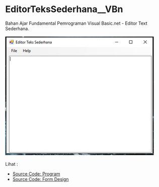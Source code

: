 # EditorTeksSederhana__VBn
Bahan Ajar Fundamental Pemrograman Visual Basic.net - Editor Text Sederhana.<br><br>
<img src="https://github.com/RizkyKhapidsyah/EditorTeksSederhana__VBn/blob/master/Editor%20Teks%20Sederhana/Results/001.PNG"><br><br>
Lihat : <br>
- <a href="https://github.com/RizkyKhapidsyah/EditorTeksSederhana__VBn/blob/master/Editor%20Teks%20Sederhana/Form1.vb">Source Code: Program</a><br>
- <a href="https://github.com/RizkyKhapidsyah/EditorTeksSederhana__VBn/blob/master/Editor%20Teks%20Sederhana/Form1.Designer.vb">Source Code: Form Design</a>
